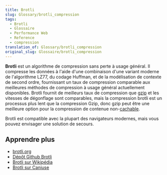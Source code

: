 ```yaml
---
title: Brotli
slug: Glossary/brotli_compression
tags:
  - Brotli
  - Glossaire
  - Performance Web
  - Reference
  - compression
translation_of: Glossary/brotli_compression
original_slug: Glossaire/brotli_compression
---
```


**Brotli** est un algorithme de compression sans perte à usage général. Il compresse les données à l'aide d'une combinaison d'une variant moderne de l'algorithme LZ77, du codage Huffman, et de la modélisation de contexte de second ordre, fournissant un taux de compression comparable aux meilleures méthodes de compression à usage général actuellement disponibles. Brotli fournit de meilleurs taux de compression que [gzip](/fr/docs/Glossary/GZip_compression) et les vitesses de dégonflage sont comparables, mais la compression brotli est un processus plus lent que la compression Gzip, donc gzip peut être une meilleure option pour la compression de contenue non-[cachable](/fr/docs/Glossary/Cache).

Brotli est compatible avec la plupart des navigateurs modernes, mais vous pouvez envisager une solution de secours.

## Apprendre plus

- [brotli.org](https://brotli.org/)
- [Dépôt Github Brotli](https://github.com/google/brotli)
- [Brotli sur Wikipédia](https://en.wikipedia.org/wiki/Brotli)
- [Brotli sur Caniuse](https://caniuse.com/#feat=brotli)
